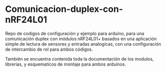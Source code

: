 # Comunicacion-duplex-con-nRF24L01
Repo de codigos de configuración y ejemplo para arduino, para una comunicación duplex con módulos nRF24L01+ basados en una aplicación simple de lectura de sensores y entradas analogicas, con una configuración de intercambio de rol para ambos códigos.

También se encuentra contenida toda la documentación de los modulos, librerias, y esquematicos de montaje para ambos arduinos.  
